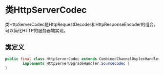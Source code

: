 # 类HttpServerCodec

类HttpServerCodec是HttpRequestDecoder和HttpResponseEncoder的组合，可以简化HTTP的服务器端实现。

## 类定义

```java
public final class HttpServerCodec extends CombinedChannelDuplexHandler<HttpRequestDecoder, HttpResponseEncoder>
        implements HttpServerUpgradeHandler.SourceCodec {
}
```




